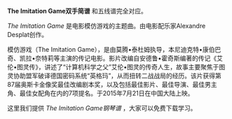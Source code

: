 

**The Imitation Game双手简谱** 和五线谱完全对应。

_The Imitation Game_ 是电影模仿游戏的主题曲。由电影配乐家Alexandre Desplat创作。

模仿游戏（The Imitation
Game），是由莫腾•泰杜姆执导，本尼迪克特•康伯巴奇、凯拉•奈特莉等主演的传记电影。影片改编自安德鲁•霍奇斯编著的传记《艾伦•图灵传》，讲述了“计算机科学之父”艾伦•图灵的传奇人生，故事主要聚焦于图灵协助盟军破译德国密码系统“英格玛”，从而扭转二战战局的经历。该片获得第87届奥斯卡金像奖最佳改编剧本奖，以及包括最佳影片、最佳导演、最佳男主角、最佳女配角在内的7项提名。于2015年7月21日在中国大陆上映。

这里我们提供 _The Imitation Game钢琴谱_ ，大家可以免费下载学习。

